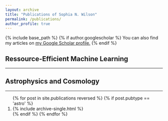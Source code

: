```yaml
---
layout: archive
title: "Publications of Sophia N. Wilson"
permalink: /publications/
author_profile: true
---
```


{% include base_path %}
{% if author.googlescholar %}
You can also find my articles on <u><a href="{{author.googlescholar}}">my Google Scholar profile</a>.</u>
{% endif %}

## Ressource-Efficient Machine Learning
---


## Astrophysics and Cosmology
---

<ol>
{% for post in site.publications reversed %}
  {% if post.pubtype == 'astro' %}
     <li> {% include archive-single.html %} </li>
  {% endif %}
{% endfor %}
</ol>


